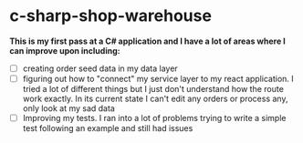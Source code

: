 # c-sharp-shop-warehouse

**This is my first pass at a C# application and I have a lot of areas where I can improve upon including:**

 - [ ] creating order seed data in my data layer
 - [ ] figuring out how to "connect" my service layer to my react application. I tried a lot of different things but I just don't understand how the route work exactly. In its current state I can't edit any orders or process any, only look at my sad data
 - [ ]  Improving my tests. I ran into a lot of problems trying to write a simple test following an example and still had issues